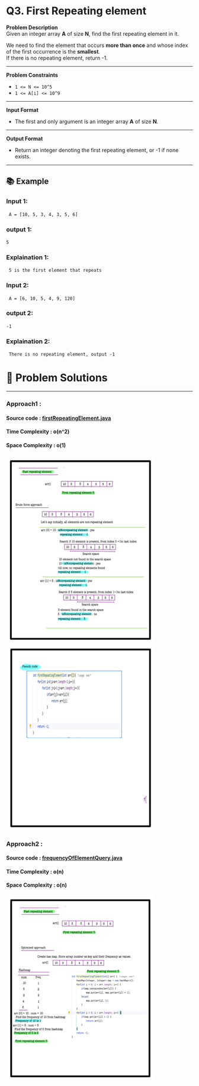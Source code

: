 # Q3. First Repeating element

**Problem Description**  
Given an integer array **A** of size **N**, find the first repeating element in it.

We need to find the element that occurs **more than once** and whose index of the first occurrence is the **smallest**.  
If there is no repeating element, return -1.

---

**Problem Constraints**
- `1 <= N <= 10^5`
- `1 <= A[i] <= 10^9`

---

**Input Format**
- The first and only argument is an integer array **A** of size **N**.

---

**Output Format**
- Return an integer denoting the first repeating element, or -1 if none exists.

---

## 📚 Example

### Input 1:
```plaintext
 A = [10, 5, 3, 4, 3, 5, 6]
```
### output 1:
```plaintext
5
```
### Explaination 1:
```plaintext
 5 is the first element that repeats
```
### Input 2:
```plaintext
 A = [6, 10, 5, 4, 9, 120]
```
### output 2:
```plaintext
-1
```
### Explaination 2:
```plaintext
 There is no repeating element, output -1
```
# 📝 Problem Solutions
---
### Approach1 :
#### Source code : [firstRepeatingElement.java](../../src/hashingOne/firstRepeatingElement/approachOne/firstRepeatingElement.java)
#### Time Complexity : o(n^2)
#### Space Complexity : o(1)

 <img src="../../images/hashingOne/firstRepeatingElement/approachOne/step1.jpg" alt="My Image" width="400" />
 <img src="../../images/hashingOne/firstRepeatingElement/approachOne/step2.jpg" alt="My Image" width="400" />

### Approach2 :
#### Source code : [frequencyOfElementQuery.java](../../src/hashingOne/firstRepeatingElement/approachTwo/firstRepeatingElement.java)
#### Time Complexity : o(n)
#### Space Complexity : o(n)

 <img src="../../images/hashingOne/firstRepeatingElement/approachTwo/step1.jpg" alt="My Image" width="400" />

